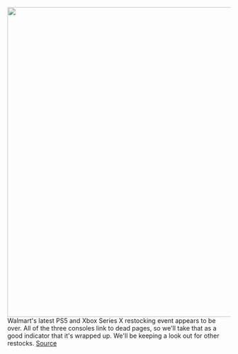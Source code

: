 <img src='https://cdn.vox-cdn.com/thumbor/4EcKLtMy-lgDIfUmrhUp6NgXcfM=/0x0:2040x1360/1200x800/filters:focal(857x517:1183x843)/cdn.vox-cdn.com/uploads/chorus_image/image/70075551/acastro_210511_1777_psRestock_0004.0.jpg' width='700px' /><br/>
Walmart's latest PS5 and Xbox Series X restocking event appears to be over. All of the three consoles link to dead pages, so we'll take that as a good indicator that it's wrapped up. We'll be keeping a look out for other restocks.
<a href='https://www.theverge.com/2021/11/1/22639399/sony-playstation-ps5-xbox-series-x-console-disc-digital-edition-restock-walmart'> Source <a/>